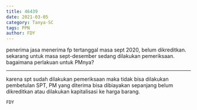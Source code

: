```yaml
---
title: 46439
date: 2021-03-05
category: Tanya-SC
tags: PPN
author: FDY
---
```


penerima jasa menerima fp tertanggal masa sept 2020, belum dikreditkan. sekarang untuk masa sept-desember sedang dilakukan pemeriksaan. bagaimana perlakuan untuk PMnya?

---

karena spt sudah dilakukan pemeriksaan maka tidak bisa dilakukan pembetulan SPT, PM yang diterima bisa dibiayakan sepanjang belum dikreditkan atau dilakukan kapitalisasi ke harga barang.

`FDY`
